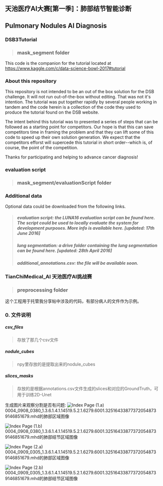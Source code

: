 ## 天池医疗AI大赛[第一季]：肺部结节智能诊断
## Pulmonary Nodules AI Diagnosis

### DSB3Tutorial 
> ### mask_segment folder

This code is the companion for the tutorial located at https://www.kaggle.com/c/data-science-bowl-2017#tutorial

### About this repository

This repository is not intended to be an out of the box solution for the DSB challenge. It will not run out-of-the-box
without editing. That was not it's intention. The tutorial was put together rapidly by several people working in tandem
and the code herein is a collection of the code they used to produce the tutorial found on the DSB website. 

The intent behind this tutorial was to presented a series of steps that can be followed as a starting point for competitors. 
Our hope is that this can save competitors time in framing the problem and that they can lift some of this code to speed 
up their own solution generation. We expect that the competitors efforst will supercede this tutorial in short order--which
is, of course, the point of the competition. 

Thanks for participating and helping to advance cancer diagnosis!

### evaluation script 
> ### mask_segment/evaluationScript folder

### Additional data

Optional data could be downloaded from the following links.

> ##### evaluation script: the LUNA16 evaluation script can be found here. The script could be used to locally evaluate the system for development purposes. More info is available here. [updated: 17th June 2016]
> ##### lung segmentation: a drive folder containing the lung segmentation can be found here. [updated: 28th April 2016]
> ##### additional_annotations.csv: the file will be available soon.

### TianChiMedical_AI 天池医疗AI挑战赛 
> ### preprocessing folder
  
这个工程用于托管我分享帖中涉及的代码，有部分病人的文件作为示例。

### 0. 文件说明
##### csv_files
> 存放了那几个csv文件  

##### nodule_cubes
> npy里存放的是提取出来的nodule_cubes  

##### slices_masks
> 存放的是根据annotations.csv文件生成的slices和对应的GroundTruth，可用于训练2D-Unet

生成图片来观察分割是否有问题:
![Index Page](https://github.com/JenifferWuUCLA/pulmonary_nodules_AI_diagnosis/blob/master/preprocessing/slices_masks_1/jpg/0004_0908_0380_1.3.6.1.4.1.14519.5.2.1.6279.6001.325164338773720548739146851679.jpg)
(1.a) 0004_0908_0380_1.3.6.1.4.1.14519.5.2.1.6279.6001.325164338773720548739146851679.mhd的肺部区域图像

![Index Page](https://github.com/JenifferWuUCLA/pulmonary_nodules_AI_diagnosis/blob/master/preprocessing/slices_masks_1/jpg/0004_0908_0380_1.3.6.1.4.1.14519.5.2.1.6279.6001.325164338773720548739146851679_o.jpg)
(1.b) 0004_0908_0380_1.3.6.1.4.1.14519.5.2.1.6279.6001.325164338773720548739146851679.mhd的肺部结节区域图像

![Index Page](https://github.com/JenifferWuUCLA/pulmonary_nodules_AI_diagnosis/blob/master/preprocessing/slices_masks_1/jpg/0004_0909_0305_1.3.6.1.4.1.14519.5.2.1.6279.6001.325164338773720548739146851679.jpg)
(2.a) 0004_0909_0305_1.3.6.1.4.1.14519.5.2.1.6279.6001.325164338773720548739146851679.mhd的肺部区域图像

![Index Page](https://github.com/JenifferWuUCLA/pulmonary_nodules_AI_diagnosis/blob/master/preprocessing/slices_masks_1/jpg/0004_0909_0305_1.3.6.1.4.1.14519.5.2.1.6279.6001.325164338773720548739146851679_o.jpg)
(2.b) 0004_0909_0305_1.3.6.1.4.1.14519.5.2.1.6279.6001.325164338773720548739146851679.mhd的肺部结节区域图像
